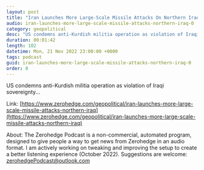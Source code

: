 ```yaml
---
layout: post
title: "Iran Launches More Large-Scale Missile Attacks On Northern Iraq"
audio: iran-launches-more-large-scale-missile-attacks-northern-iraq-0
category: geopolitical
desc: "US condemns anti-Kurdish militia operation as violation of Iraqi sovereignty..."
duration: 00:01:42
length: 102
datetime: Mon, 21 Nov 2022 23:00:00 +0000
tags: podcast
guid: iran-launches-more-large-scale-missile-attacks-northern-iraq-0
order: 0
---
```

US condemns anti-Kurdish militia operation as violation of Iraqi sovereignty...

Link: [https://www.zerohedge.com/geopolitical/iran-launches-more-large-scale-missile-attacks-northern-iraq](https://www.zerohedge.com/geopolitical/iran-launches-more-large-scale-missile-attacks-northern-iraq)

About: The Zerohedge Podcast is a non-commercial, automated program, designed to give people a way to get news from Zerohedge in an audio format.  I am actively working on tweaking and improving the setup to create a better listening experience (October 2022).  Suggestions are welcome: [zerohedgePodcast@outlook.com](mailto:zerohedgePodcast@outlook.com)